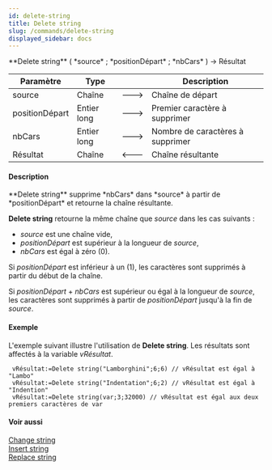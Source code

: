 ```yaml
---
id: delete-string
title: Delete string
slug: /commands/delete-string
displayed_sidebar: docs
---
```


<!--REF #_command_.Delete string.Syntax-->**Delete string** ( *source* ; *positionDépart* ; *nbCars* ) -> Résultat<!-- END REF-->
<!--REF #_command_.Delete string.Params-->
| Paramètre | Type |  | Description |
| --- | --- | --- | --- |
| source | Chaîne | &#x1F852; | Chaîne de départ |
| positionDépart | Entier long | &#x1F852; | Premier caractère à supprimer |
| nbCars | Entier long | &#x1F852; | Nombre de caractères à supprimer |
| Résultat | Chaîne | &#x1F850; | Chaîne résultante |

<!-- END REF-->

#### Description 

<!--REF #_command_.Delete string.Summary-->**Delete string** supprime *nbCars* dans *source* à partir de *positionDépart* et retourne la chaîne résultante.<!-- END REF-->

**Delete string** retourne la même chaîne que *source* dans les cas suivants :

* *source* est une chaîne vide,
* *positionDépart* est supérieur à la longueur de *source*,
* *nbCars* est égal à zéro (0).

Si *positionDépart* est inférieur à un (1), les caractères sont supprimés à partir du début de la chaîne.

Si *positionDépart* \+ *nbCars* est supérieur ou égal à la longueur de *source*, les caractères sont supprimés à partir de *positionDépart* jusqu'à la fin de *source*.

#### Exemple 

L'exemple suivant illustre l'utilisation de **Delete string**. Les résultats sont affectés à la variable *vRésultat*.

```4d
 vRésultat:=Delete string("Lamborghini";6;6) // vRésultat est égal à "Lambo"
 vRésultat:=Delete string("Indentation";6;2) // vRésultat est égal à "Indention"
 vRésultat:=Delete string(var;3;32000) // vRésultat est égal aux deux premiers caractères de var
```

#### Voir aussi 

[Change string](change-string.md)  
[Insert string](insert-string.md)  
[Replace string](replace-string.md)  